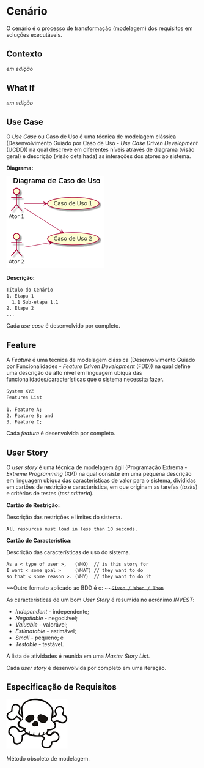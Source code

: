 # Cenário

O cenário é o processo de transformação \(modelagem\) dos requisitos em soluções executáveis.

## Contexto

_em edição_

## What If

_em edição_

## Use Case

O _Use Case_ ou Caso de Uso é uma técnica de modelagem clássica \(Desenvolvimento Guiado por Caso de Uso - _Use Case Driven Development_ \(UCDD\)\) na qual descreve em diferentes níveis através de diagrama \(visão geral\) e descrição \(visão detalhada\) as interações dos atores ao sistema.

**Diagrama:**

![](/images/arquitetura-cenario-usecase-1.png)

**Descrição:**

```
Título do Cenário
1. Etapa 1
  1.1 Sub-etapa 1.1
2. Etapa 2
...
```

Cada _use case_ é desenvolvido por completo.

## Feature

A _Feature_ é uma técnica de modelagem clássica \(Desenvolvimento Guiado por Funcionalidades - _Feature Driven Development_ \(FDD\)\) na qual define uma descrição de alto nível em linguagem ubíqua das funcionalidades\/características que o sistema necessita fazer.

```
System XYZ
Features List

1. Feature A;
2. Feature B; and
3. Feature C;
```

Cada _feature_ é desenvolvida por completo.

## User Story

O _user story_ é uma técnica de modelagem ágil \(Programação Extrema - _Extreme Programming_ \(XP\)\) na qual consiste em uma pequena descrição em linguagem ubíqua das características de valor para o sistema, divididas em cartões de restrição e característica, em que originam as tarefas \(_tasks_\) e critérios de testes \(_test critteria_\).

**Cartão de Restrição:**

Descrição das restrições e limites do sistema.

```
All resources must load in less than 10 seconds.
```

**Cartão de Característica:**

Descrição das características de uso do sistema.

```
As a < type of user >,   (WHO)  // is this story for
I want < some goal >     (WHAT) // they want to do
so that < some reason >. (WHY)  // they want to do it
```

~~Outro formato aplicado ao BDD é o: ~~~~`Given / When / Then`~~

As características de um bom _User Story_ é resumida no acrônimo _INVEST_:

* _Independent_ - independente;
* _Negotiable_ - negociável;
* _Valuable_ - valorável;
* _Estimatable_ - estimável;
* _Small_ - pequeno; e
* _Testable_ - testável.

A lista de atividades é reunida em uma _Master Story List_.

Cada _user story_ é desenvolvida por completo em uma iteração.

## Especificação de Requisitos

![](/images/skull.png)

Método obsoleto de modelagem.

